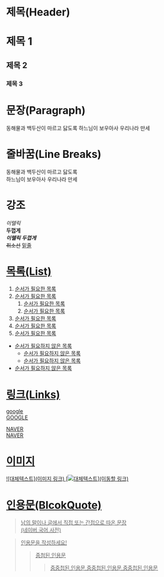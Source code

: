 # 제목(Header)

# 제목 1

## 제목 2

### 제목 3

# 문장(Paragraph)

동해물과 백두산이 마르고 닳도록
하느님이 보우아사 우리나라 만세

# 줄바꿈(Line Breaks)

동해물과 백두산이 마르고 닳도록  
하느님이 보우아사 우리나라 만세

# 강조

_이텔릭_  
**두껍게**  
**_이텔릭 두껍게_**  
~~취소선~~
<u>밑줄<u>

# 목록(List)

1. 순서가 필요한 목록
1. 순서가 필요한 목록
   1. 순서가 필요한 목록
   1. 순서가 필요한 목록
1. 순서가 필요한 목록
1. 순서가 필요한 목록
1. 순서가 필요한 목록

- 순서가 필요하지 않은 목록
  - 순서가 필요하지 않은 목록
  - 순서가 필요하지 않은 목록
- 순서가 필요하지 않은 목록

# 링크(Links)

<a href="https://google.com">google<a>  
[GOOGLE](https://google.com)

<a href="https://naver.com" title="NAVER로 이동!">NAVER<a>  
[NAVER](https://naver.com "NAVER로 이동!")

# 이미지

![대체텍스트](이미지 링크)
[![대체텍스트](이미지링크)](이동할 링크)

# 인용문(BlcokQuote)

> 남의 말이나 글에서 직접 또는 간접으로 따온 문장  
> (네이버 국어 사전)

> 인용문을 작성하세요!
>
> > 중첨된 인용문
> >
> > > 중중첩된 인용문
> > > 중중첩된 인용문
> > > 중중첩된 인용문
